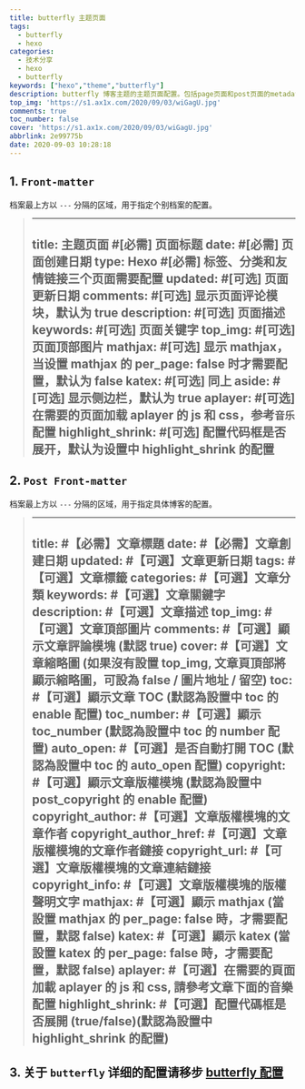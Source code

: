```yaml
---
title: butterfly 主题页面
tags:
  - butterfly
  - hexo
categories:
  - 技术分享
  - hexo
  - butterfly
keywords: ["hexo","theme","butterfly"]
description: butterfly 博客主题的主题页面配置。包括page页面和post页面的metadata配置。
top_img: 'https://s1.ax1x.com/2020/09/03/wiGagU.jpg'
comments: true
toc_number: false
cover: 'https://s1.ax1x.com/2020/09/03/wiGagU.jpg'
abbrlink: 2e99775b
date: 2020-09-03 10:28:18
---
```



## 1. `Front-matter` 
档案最上方以 `---` 分隔的区域，用于指定个别档案的配置。  
> ---
> title: 主题页面 #[必需] 页面标题
> date: #[必需] 页面创建日期
> type: Hexo #[必需] 标签、分类和友情链接三个页面需要配置
> updated: #[可选] 页面更新日期
> comments: #[可选] 显示页面评论模块，默认为 true
> description: #[可选] 页面描述
> keywords: #[可选] 页面关键字
> top_img: #[可选] 页面顶部图片
> mathjax: #[可选] 显示 mathjax，当设置 mathjax 的 per_page: false 时才需要配置，默认为 false
> katex: #[可选] 同上
> aside: #[可选] 显示侧边栏，默认为 true
> aplayer: #[可选] 在需要的页面加载 aplayer 的 js 和 css，参考`音乐`配置
> highlight_shrink: #[可选] 配置代码框是否展开，默认为设置中 highlight_shrink 的配置
> ---


## 2. `Post Front-matter`
档案最上方以 `---` 分隔的区域，用于指定具体博客的配置。
> ---
> title: #【必需】文章標題
> date: #【必需】文章創建日期
> updated: #【可選】文章更新日期
> tags: #【可選】文章標籤
> categories: #【可選】文章分類
> keywords: #【可選】文章關鍵字
> description: #【可選】文章描述
> top_img: #【可選】文章頂部圖片
> comments: #【可選】顯示文章評論模塊 (默認 true)
> cover: #【可選】文章縮略圖 (如果沒有設置 top_img, 文章頁頂部將顯示縮略圖，可設為 false / 圖片地址 / 留空)
> toc: #【可選】顯示文章 TOC (默認為設置中 toc 的 enable 配置)
> toc_number: #【可選】顯示 toc_number (默認為設置中 toc 的 number 配置)
> auto_open: #【可選】是否自動打開 TOC (默認為設置中 toc 的 auto_open 配置)
> copyright: #【可選】顯示文章版權模塊 (默認為設置中 post_copyright 的 enable 配置)
> copyright_author: #【可選】文章版權模塊的文章作者
> copyright_author_href: #【可選】文章版權模塊的文章作者鏈接
> copyright_url: #【可選】文章版權模塊的文章連結鏈接
> copyright_info: #【可選】文章版權模塊的版權聲明文字
> mathjax: #【可選】顯示 mathjax (當設置 mathjax 的 per_page: false 時，才需要配置，默認 false)
> katex: #【可選】顯示 katex (當設置 katex 的 per_page: false 時，才需要配置，默認 false)
> aplayer: #【可選】在需要的頁面加載 aplayer 的 js 和 css, 請參考文章下面的音樂 配置
> highlight_shrink: #【可選】配置代碼框是否展開 (true/false)(默認為設置中 highlight_shrink 的配置)
> ---

## 3. 关于 `butterfly` 详细的配置请移步 [butterfly 配置](https://demo.jerryc.me/posts/4aa8abbe)